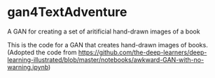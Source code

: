 # gan4TextAdventure
A GAN for creating a set of aritificial hand-drawn images of a book 

This is the code for a GAN that creates hand-drawn images of books. 
(Adopted the code from https://github.com/the-deep-learners/deep-learning-illustrated/blob/master/notebooks/awkward-GAN-with-no-warning.ipynb)
